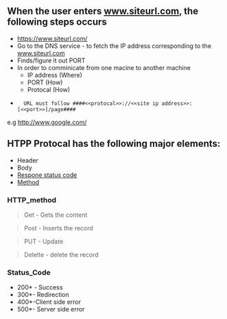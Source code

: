 ## When the user enters www.siteurl.com, the following steps occurs 
- https://www.siteurl.com/
- Go to the DNS service - to fetch the IP address corresponding to the www.siteurl.com
- Finds/figure it out PORT
- In order to comminicate from one macine to another machine
	- IP address (Where)
	- PORT  (How)
	- Protocal (How)
-       URL must follow ####<<protocal>>://<<site ip address>>:[<<port>>]/page####
e.g http://www.google.com/

## HTPP Protocal has the following major elements:

- Header
- Body
- [Respone status code](#Status_Code)
- [Method](#HTTP_method)

### HTTP_method
  > Get - Gets the content
  
  > Post - Inserts the record
  
  > PUT - Update
  
  > Delelte - delete the record
  
### Status_Code

- 200* - Success
- 300*- Redirection
- 400*-Client side error
- 500*- Server side error
